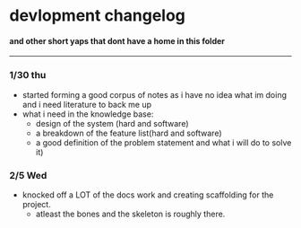 # devlopment changelog
#### and other short yaps that dont have a home in this folder

---
### 1/30 thu
- started forming a good corpus of notes as i have no idea what im doing and i need literature to back me up
- what i need in the knowledge base:
   - design of the system (hard and software)
   - a breakdown of the feature list(hard and software)
   - a good definition of the problem statement and what i will do to solve it)
### 2/5 Wed
- knocked off a LOT of the docs work and creating scaffolding for the project.
	- atleast the bones and the skeleton is roughly there.